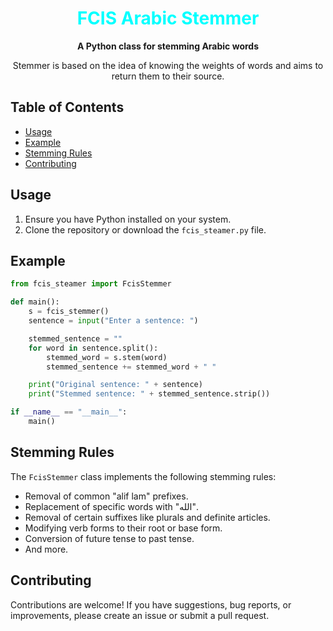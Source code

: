 <div align="center">
      <h1 style="color: #00ffff">FCIS Arabic Stemmer</h1>

  <p>
    <strong>A Python class for stemming Arabic words</strong>
  </p>
  <p>
    Stemmer is based on the idea of ​​knowing the weights of words and aims to return them to their source.
  </p>

</div>

## Table of Contents
- [Usage](#usage)
- [Example](#example)
- [Stemming Rules](#stemming-rules)
- [Contributing](#contributing)


## Usage
1. Ensure you have Python installed on your system.
2. Clone the repository or download the `fcis_steamer.py` file.

## Example
```python
from fcis_steamer import FcisStemmer

def main():
    s = fcis_stemmer()
    sentence = input("Enter a sentence: ")

    stemmed_sentence = ""
    for word in sentence.split():
        stemmed_word = s.stem(word)
        stemmed_sentence += stemmed_word + " "

    print("Original sentence: " + sentence)
    print("Stemmed sentence: " + stemmed_sentence.strip())

if __name__ == "__main__":
    main()
```

## Stemming Rules

The `FcisStemmer` class implements the following stemming rules:

- Removal of common "alif lam" prefixes.
- Replacement of specific words with "الله".
- Removal of certain suffixes like plurals and definite articles.
- Modifying verb forms to their root or base form.
- Conversion of future tense to past tense.
- And more.


## Contributing

Contributions are welcome! If you have suggestions, bug reports, or improvements, please create an issue or submit a pull request.

